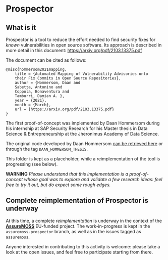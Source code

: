 # Prospector

## What is it
Prospector is a tool to reduce the effort needed to find security fixes for
*known* vulnerabilities in open source software. Its approach is described in
more detail in this document: https://arxiv.org/pdf/2103.13375.pdf

The document can be cited as follows:
```
@misc{hommersom2021mapping,
    title = {Automated Mapping of Vulnerability Advisories onto
    their Fix Commits in Open Source Repositories},
    author = {Hommersom, Daan and
    Sabetta, Antonino and
    Coppola, Bonaventura and
    Tamburri, Damian A. },
    year = {2021},
    month = {March},
    url = {https://arxiv.org/pdf/2103.13375.pdf}
}
```

The first proof-of-concept was implemented by Daan Hommersom during his
internship at SAP Security Research for his Master thesis in Data Science &
Entrepreneurship at the Jheronimus Academy of Data Science.

The original code developed by Daan Hommersom [can be retrieved
here](https://github.com/SAP/project-kb/tree/d93b1c3ab47cb4d7ad7537c11a468580dabaf77d/prospector)
or through the tag `DAAN_HOMMERSOM_THESIS`.

This folder is kept as a placeholder, while a reimplementation of the tool
is progressing (see below).

**WARNING**
*Please understand that this implementation is a proof-of-concept
whose goal was to explore and validate a few research ideas:
feel free to try it out, but do expect some rough edges.*

## Complete reimplementation of Prospector is underway

At this time, a complete *reimplementation* is underway in the context of
the **[AssureMOSS](https://assuremoss.eu)** EU-funded project. The
work-in-progress is kept in the `assuremoss-prospector` branch, as well as
in the issues tagged as `assuremoss`.

Anyone interested in contributing to this activity is welcome: please take a
look at the open issues, and feel free to participate starting from there.

